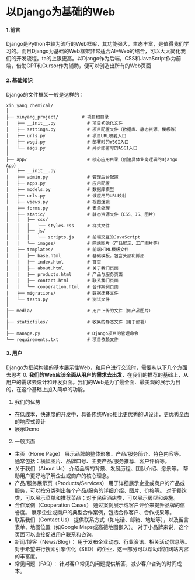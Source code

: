 # 以Django为基础的Web

#### 1.前言
Django是Python中较为流行的Web框架，其功能强大，生态丰富，是值得我们学习的。而且Django为基础的Web框架非常适合AI+Web的结合，可以大大简化我们的开发流程。ta的上限更高。以Django作为后端，CSS和JavaScript作为前端，借助GPT和Cursor作为辅助，便可以创造出所有的Web页面

#### 2. 基础知识
Django的文件框架一般是这样的：
```
xin_yang_chemical/
│
├── xinyang_project/         # 项目根目录
│   ├── __init__.py            # 项目初始化文件
│   ├── settings.py            # 项目配置文件（数据库、静态资源、模板等）
│   ├── urls.py                # 项目URL映射入口
│   ├── wsgi.py                # 部署时的WSGI入口
│   └── asgi.py                # 异步部署时的ASGI入口
│
├── app/                       # 核心应用目录（创建具体业务逻辑的Django App）
│   ├── __init__.py
│   ├── admin.py               # 管理后台配置
│   ├── apps.py                # 应用配置
│   ├── models.py              # 数据库模型
│   ├── urls.py                # 该应用的URL映射
│   ├── views.py               # 视图逻辑
│   ├── forms.py               # 表单处理
│   ├── static/                # 静态资源文件（CSS、JS、图片）
│   │   ├── css/
│   │   │   └── styles.css     # 样式文件
│   │   ├── js/
│   │   │   └── scripts.js     # 前端交互的JavaScript
│   │   └── images/            # 网站图片（产品展示、工厂图片等）
│   ├── templates/             # 前端HTML模板文件
│   │   ├── base.html          # 基础模板，包含头部和脚部
│   │   ├── index.html         # 首页
│   │   ├── about.html         # 关于我们页面
│   │   ├── products.html      # 产品与服务页面
│   │   ├── contact.html       # 联系我们页面
│   │   └── cooperation.html   # 合作案例页面
│   ├── migrations/            # 数据迁移文件
│   └── tests.py               # 测试文件
│
├── media/                     # 用户上传的文件（如产品图片）
│
├── staticfiles/               # 收集的静态文件（用于部署）
│
├── manage.py                  # Django项目的管理命令
└── requirements.txt           # 项目依赖文件
```
#### 3. 用户
Django为框架构建的基本展示性Web，和用户进行交流时，需要从以下几个方面去思考
0. **我们的Web应该全面从用户的需求去出发**，在我们的推荐的基础上，从用户的需求去设计和开发页面。我们的Web是为了最全面、最美观的展示为目的，在这个基础上加入简单的功能。
1. 我们的优势
- 在低成本，快速度的开发中，具备传统Web相比更优秀的UI设计，更优秀全面的响应式设计
- 展示Demo
2. 一般页面
- 主页（Home Page）
    展示品牌的整体形象、产品/服务简介、特色内容等。
    通常包括：横幅图片、品牌口号、主要产品/服务推荐、客户评价等。
- 关于我们（About Us）
    介绍品牌的背景、发展历程、团队介绍、愿景等。
    帮助用户更好地了解企业或商户的核心理念。
- 产品/服务展示页（Products/Services）
    用于详细展示企业或商户的产品或服务，可以按分类列出每个产品/服务的详细介绍、图片、价格等。
    对于餐饮类，可以展示菜单和推荐菜品；对于民宿酒店类，可以展示房型和设施。
- 合作案例（Cooperation Cases）
    通过案例展示或客户评价来提升品牌的信誉度。
    展示企业或商户的典型合作案例，包括合作客户、合作成果等。
- 联系我们（Contact Us）
    提供联系方式（如电话、邮箱、地址等），以及留言表单、地图位置（如Google Maps或高德地图嵌入）。
    对于小品牌来说，这个页面可以直接促进用户联系和咨询。
- 新闻/博客（News/Blog）：
    用于发布企业动态、行业资讯、相关活动信息等。
    对于希望进行搜索引擎优化（SEO）的企业，这一部分可以帮助增加网站内容的丰富度。
- 常见问题（FAQ）：
    针对客户常见的问题提供解答，减少客户咨询的时间成本。

